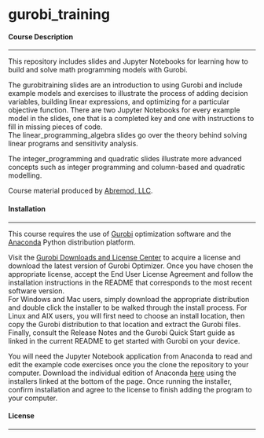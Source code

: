 # gurobi_training

#### Course Description
***
This repository includes slides and Jupyter Notebooks for learning how to build and solve math programming models with Gurobi.  
  
The gurobitraining slides are an introduction to using Gurobi and include example models and exercises 
to illustrate the process of adding decision variables, building linear expressions, and optimizing for a particular objective function. 
There are two Jupyter Notebooks for every example model in the slides, one that is a completed key and one with instructions to fill in missing pieces of code.  
The linear_programming_algebra slides go over the theory behind solving linear programs and sensitivity analysis.
  
The integer_programming and quadratic slides illustrate more advanced concepts such as integer programming and column-based and quadratic modelling.  
  
Course material produced by [Abremod, LLC](abremod.com).

#### Installation  
***
This course requires the use of [Gurobi](gurobi.com) optimization software and the [Anaconda](anaconda.com) Python distribution platform.  
  
Visit the [Gurobi Downloads and License Center](https://www.gurobi.com/downloads/) to acquire a license and download the latest version of Gurobi Optimizer. 
Once you have chosen the appropriate license, accept the End User License Agreement and follow the installation instructions in the README that corresponds to the most recent software version.  
For Windows and Mac users, simply download the appropriate distribution and double click the installer to be walked through the install process.
For Linux and AIX users, you will first need to choose an install location, then copy the Gurobi distribution to that location and extract the Gurobi files.
Finally, consult the Release Notes and the Gurobi Quick Start guide as linked in the current README to get started with Gurobi on your device.  
  
You will need the Jupyter Notebook application from Anaconda to read and edit the example code exercises once you the clone the repository to your computer.
Download the individual edition of Anaconda [here](https://www.anaconda.com/products/individual) using the installers linked at the bottom of the page.
Once running the installer, confirm installation and agree to the license to finish adding the program to your computer.
  
#### License
***
